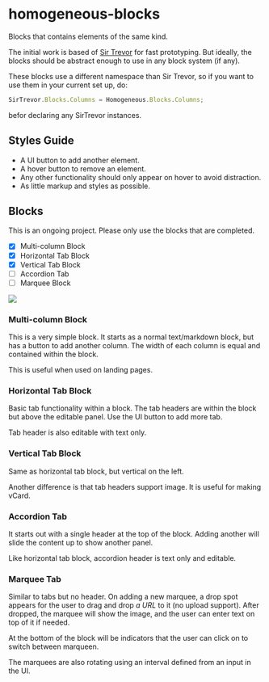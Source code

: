 homogeneous-blocks
==================

Blocks that contains elements of the same kind.

The initial work is based of [Sir Trevor](http://madebymany.github.io/sir-trevor-js/) for fast prototyping.
But ideally, the blocks should be abstract enough to use in any block system (if any).

These blocks use a different namespace than Sir Trevor, so if you want to use them in your current set up, do:

```javascript
SirTrevor.Blocks.Columns = Homogeneous.Blocks.Columns;
```

befor declaring any SirTrevor instances.

## Styles Guide

* A UI button to add another element.
* A hover button to remove an element.
* Any other functionality should only appear on hover to avoid distraction.
* As little markup and styles as possible.

## Blocks

This is an ongoing project. Please only use the blocks that are completed.

- [x] Multi-column Block
- [x] Horizontal Tab Block
- [x] Vertical Tab Block
- [ ] Accordion Tab
- [ ] Marquee Block
 
<img src="https://trello-attachments.s3.amazonaws.com/523eefe395a8b2d77a001a95/52811158b74b56941a00703e/408ae5b8527c5ae30c8f844aaac0d233/Homogenous_Blocks.png" />

### Multi-column Block

This is a very simple block. It starts as a normal text/markdown block, but has a button to add another column. The width of each column is equal and contained within the block.

This is useful when used on landing pages.

### Horizontal Tab Block

Basic tab functionality within a block. The tab headers are within the block but above the editable panel. Use the UI button to add more tab.

Tab header is also editable with text only.

### Vertical Tab Block

Same as horizontal tab block, but vertical on the left. 

Another difference is that tab headers support image. It is useful for making vCard.

### Accordion Tab

It starts out with a single header at the top of the block. Adding another will slide the content up to show another panel.

Like horizontal tab block, accordion header is text only and editable.

### Marquee Tab

Similar to tabs but no header. On adding a new marquee, a drop spot appears for the user to drag and drop *a URL* to it (no upload support). After dropped, the marquee will show the image, and the user can enter text on top of it if needed.

At the bottom of the block will be indicators that the user can click on to switch between marqueen.

The marquees are also rotating using an interval defined from an input in the UI.
